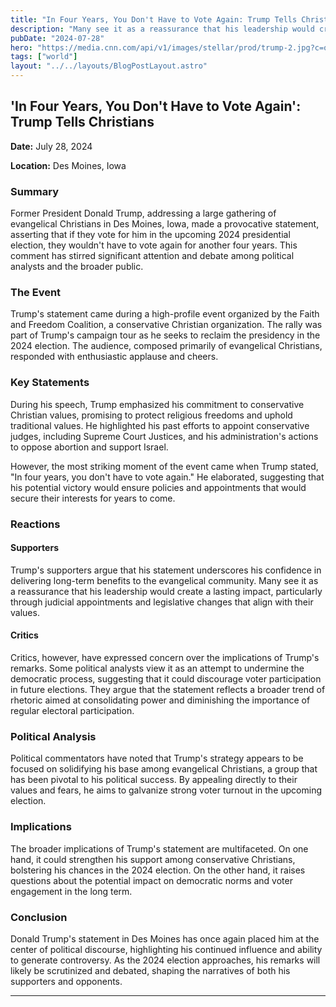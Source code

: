 ```yaml
---
title: "In Four Years, You Don't Have to Vote Again: Trump Tells Christians"
description: "Many see it as a reassurance that his leadership would create a lasting impact, particularly through judicial appointments and legislative changes"
pubDate: "2024-07-28"
hero: "https://media.cnn.com/api/v1/images/stellar/prod/trump-2.jpg?c=original"
tags: ["world"]
layout: "../../layouts/BlogPostLayout.astro"
---
```

## 'In Four Years, You Don't Have to Vote Again': Trump Tells Christians

**Date:** July 28, 2024

**Location:** Des Moines, Iowa

### Summary
Former President Donald Trump, addressing a large gathering of evangelical Christians in Des Moines, Iowa, made a provocative statement, asserting that if they vote for him in the upcoming 2024 presidential election, they wouldn't have to vote again for another four years. This comment has stirred significant attention and debate among political analysts and the broader public.

### The Event
Trump's statement came during a high-profile event organized by the Faith and Freedom Coalition, a conservative Christian organization. The rally was part of Trump's campaign tour as he seeks to reclaim the presidency in the 2024 election. The audience, composed primarily of evangelical Christians, responded with enthusiastic applause and cheers.

### Key Statements
During his speech, Trump emphasized his commitment to conservative Christian values, promising to protect religious freedoms and uphold traditional values. He highlighted his past efforts to appoint conservative judges, including Supreme Court Justices, and his administration's actions to oppose abortion and support Israel.

However, the most striking moment of the event came when Trump stated, "In four years, you don't have to vote again." He elaborated, suggesting that his potential victory would ensure policies and appointments that would secure their interests for years to come.

### Reactions
#### Supporters
Trump's supporters argue that his statement underscores his confidence in delivering long-term benefits to the evangelical community. Many see it as a reassurance that his leadership would create a lasting impact, particularly through judicial appointments and legislative changes that align with their values.

#### Critics
Critics, however, have expressed concern over the implications of Trump's remarks. Some political analysts view it as an attempt to undermine the democratic process, suggesting that it could discourage voter participation in future elections. They argue that the statement reflects a broader trend of rhetoric aimed at consolidating power and diminishing the importance of regular electoral participation.

### Political Analysis
Political commentators have noted that Trump's strategy appears to be focused on solidifying his base among evangelical Christians, a group that has been pivotal to his political success. By appealing directly to their values and fears, he aims to galvanize strong voter turnout in the upcoming election.

### Implications
The broader implications of Trump's statement are multifaceted. On one hand, it could strengthen his support among conservative Christians, bolstering his chances in the 2024 election. On the other hand, it raises questions about the potential impact on democratic norms and voter engagement in the long term.

### Conclusion
Donald Trump's statement in Des Moines has once again placed him at the center of political discourse, highlighting his continued influence and ability to generate controversy. As the 2024 election approaches, his remarks will likely be scrutinized and debated, shaping the narratives of both his supporters and opponents.

---
